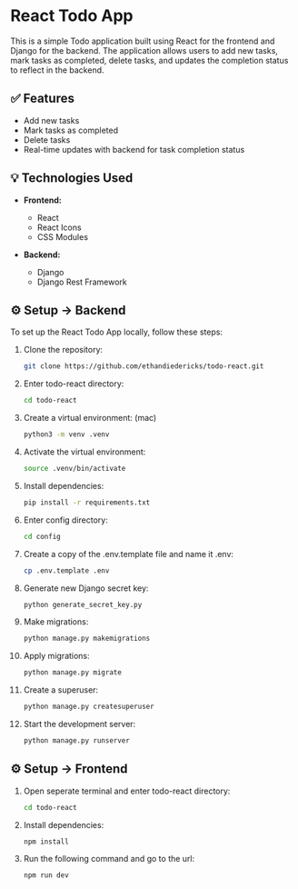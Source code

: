 
# React Todo App

This is a simple Todo application built using React for the frontend and Django for the backend. The application allows users to add new tasks, mark tasks as completed, delete tasks, and updates the completion status to reflect in the backend.

## ✅ Features

- Add new tasks
- Mark tasks as completed
- Delete tasks
- Real-time updates with backend for task completion status

## 💡 Technologies Used

- **Frontend:**
  - React
  - React Icons
  - CSS Modules

- **Backend:**
  - Django
  - Django Rest Framework

## ⚙️ Setup -> Backend

To set up the React Todo App locally, follow these steps:

1. Clone the repository:
   ```bash
   git clone https://github.com/ethandiedericks/todo-react.git
   ```
2. Enter todo-react directory:
   ```bash
   cd todo-react
   ```
3. Create a virtual environment: (mac)
   ```bash
   python3 -m venv .venv
   ```
4. Activate the virtual environment:
   ```bash
   source .venv/bin/activate
   ```
5. Install dependencies:
   ```bash
   pip install -r requirements.txt
   ```
6. Enter config directory:
    ```bash
    cd config
    ```
7. Create a copy of the .env.template file and name it .env:
   ```bash
   cp .env.template .env
   ```

8. Generate new Django secret key: 
    ```bash
    python generate_secret_key.py
    ```
9. Make migrations:
   ```bash
   python manage.py makemigrations
   ```
10. Apply migrations:
    ```bash
    python manage.py migrate
    ```
11. Create a superuser:
    ```bash
    python manage.py createsuperuser
    ```
12. Start the development server:
    ```bash
    python manage.py runserver
    ```
## ⚙️ Setup -> Frontend

1. Open seperate terminal and enter todo-react directory:
   ```bash
   cd todo-react
   ```
2. Install dependencies:
   ```bash
   npm install
   ```
3. Run the following command and go to the url:
   ```bash
   npm run dev
   ```

